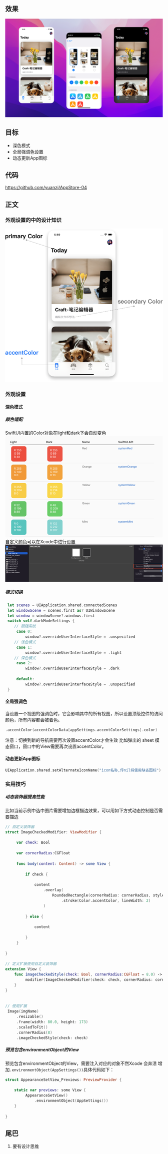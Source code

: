 ## 效果
![效果|720](效果图.png)
## 目标
* 深色模式
* 全局强调色设置
* 动态更新App图标
## 代码
https://github.com/yuanzj/AppStore-04

## 正文
### 外观设置的中的设计知识
![颜色](image0.png)

### 外观设置
#### 深色模式
##### 颜色适配
SwiftUI内置的Color对象在light和dark下会自动变色
![系统颜色](image1.png)
自定义颜色可以在Xcode中进行设置
![自定义颜色](image2.png)

##### 模式切换
```swift
 let scenes = UIApplication.shared.connectedScenes
 let windowScene = scenes.first as? UIWindowScene
 let window = windowScene?.windows.first
 switch self.darkModeSettings {
	// 跟随系统
	 case 0:
		 window?.overrideUserInterfaceStyle = .unspecified
	// 浅色模式
	 case 1:
		 window?.overrideUserInterfaceStyle = .light
	// 深色模式
	 case 2:
		 window?.overrideUserInterfaceStyle = .dark
	
	 default:
		 window?.overrideUserInterfaceStyle = .unspecified
 }
```
####  全局强调色
当设置一个视图的强调色时，它会影响其中的所有视图，所以设置顶级控件的访问颜色，所有内容都会被着色。

```swift
.accentColor(accentColorData[appSettings.accentColorSettings].color)
```

注意：切换到新的导航需要再次设置accentColor才会生效
比如弹出的 sheet 模态窗口，窗口中的View需要再次设置accentColor。

#### 动态更新App图标
```Swift
UIApplication.shared.setAlternateIconName("icon名称,传nil将使用缺省图标")
```
### 实用技巧
##### 动态装饰器提高性能
比如当前示例中选中图片需要增加边框描边效果，可以用如下方式动态控制是否需要描边

```swift
// 自定义装饰器
struct ImageCheckedModifier: ViewModifier {

	 var check: Bool
	
	 var cornerRadius:CGFloat
	
	 func body(content: Content) -> some View {
	
		 if check {
		
			 content
				 .overlay(
					 RoundedRectangle(cornerRadius: cornerRadius, style: .continuous)
						 .stroke(Color.accentColor, lineWidth: 2)
				 )
		
		 } else {
		
			 content
		
		 }
	 }

}

// 定义扩展使用自定义装饰器
extension View {
	func imageCheckedStyle(check: Bool, cornerRadius:CGFloat = 8.0) -> some View {
		 modifier(ImageCheckedModifier(check: check, cornerRadius: cornerRadius))
	}
}


// 使用扩展
 Image(imgName)
	 .resizable()
	 .frame(width: 80.0, height: 173)
	 .scaledToFit()
	 .cornerRadius(8)
	 .imageCheckedStyle(check: check)
```

##### 预览包含environmentObject的View
预览包含environmentObject的View，需要注入对应的对象不然Xcode 会奔溃
增加`.environmentObject(AppSettings())`具体代码如下：

```Swift
struct AppearanceSetView_Previews: PreviewProvider {

	static var previews: some View {
		 AppearanceSetView()
			 .environmentObject(AppSettings())
	}

}
```

## 尾巴
1. 要有设计思维